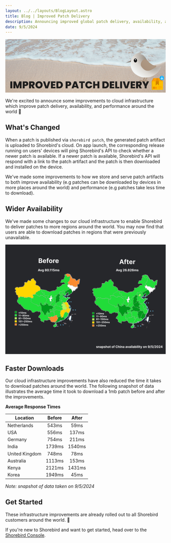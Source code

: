 ```yaml
---
layout: ../../layouts/BlogLayout.astro
title: Blog | Improved Patch Delivery
description: Announcing improved global patch delivery, availability, and performance.
date: 9/5/2024
---
```


![Improved patch delivery header image](../../assets/images/blog/improved-patch-delivery/heading.png)

We're excited to announce some improvements to cloud infrastructure which
improve patch delivery, availability, and performance around the world 🥳

## What's Changed

When a patch is published via `shorebird patch`, the generated patch artifact is uploaded to Shorebird's cloud.
On app launch, the corresponding release running on users' devices will ping Shorebird's API to check whether a newer patch is available.
If a newer patch is available, Shorebird's API will respond with a link to the patch artifact and the patch is then downloaded and installed on the device.

We've made some improvements to how we store and serve patch artifacts to both improve availability (e.g patches can be downloaded by devices in more places around the world) and performance (e.g patches take less time to download).

## Wider Availability

We've made some changes to our cloud infrastructure to enable Shorebird to deliver patches to more regions around the world. You may now find that users are able to download patches in regions that were previously unavailable.

![China Patch availability image](../../assets/images/blog/improved-patch-delivery/china-availability.png)


## Faster Downloads

Our cloud infrastructure improvements have also reduced the time it takes to
download patches around the world. The following snapshot of data illustrates
the average time it took to download a 1mb patch before and after the
improvements.

**Average Response Times**

| Location       | Before | After  |
| -------------- | :----: | :----: |
| Netherlands    | 543ms  |  59ms  |
| USA            | 556ms  | 137ms  |
| Germany        | 754ms  | 211ms  |
| India          | 1739ms | 1540ms |
| United Kingdom | 748ms  |  78ms  |
| Australia      | 1113ms | 153ms  |
| Kenya          | 2121ms | 1431ms |
| Korea          | 1949ms |  45ms  |

_Note: snapshot of data taken on 9/5/2024_

## Get Started

These infrastructure improvements are already rolled out to all Shorebird customers around the world. 🥳

If you're new to Shorebird and want to get started, head over to the [Shorebird Console](https://console.shorebird.dev).
